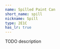 ```yaml
---
name: Spilled Paint Can
short_name: spill
nickname: Spill
type: 2E1C
has_lr: true
---
```


TODO description
